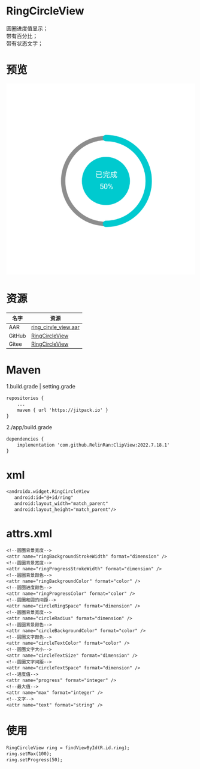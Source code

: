 # RingCircleView
圆圈进度值显示；  
带有百分比；  
带有状态文字；  
# 预览
![效果](./ic_preview.png)
# 资源
|名字|资源|
|-|-|
|AAR|[ring_cirvle_view.aar](https://github.com/RelinRan/RingCircleView/blob/master/ring_cirvle_view.aar)|
|GitHub |[RingCircleView](https://github.com/RelinRan/RingCircleView)|
|Gitee|[RingCircleView](https://gitee.com/relin/RingCircleView)|
# Maven
1.build.grade | setting.grade
```
repositories {
	...
	maven { url 'https://jitpack.io' }
}
```
2./app/build.grade
```
dependencies {
	implementation 'com.github.RelinRan:ClipView:2022.7.18.1'
}
```
# xml
~~~
<androidx.widget.RingCircleView
   android:id="@+id/ring"
   android:layout_width="match_parent"
   android:layout_height="match_parent"/>
~~~
# attrs.xml
~~~
<!--圆圈背景宽度-->
<attr name="ringBackgroundStrokeWidth" format="dimension" />
<!--圆圈背景宽度-->
<attr name="ringProgressStrokeWidth" format="dimension" />
<!--圆圈背景颜色-->
<attr name="ringBackgroundColor" format="color" />
<!--圆圈进度颜色-->
<attr name="ringProgressColor" format="color" />
<!--圆圈和圆的间距-->
<attr name="circleRingSpace" format="dimension" />
<!--圆圈背景宽度-->
<attr name="circleRadius" format="dimension" />
<!--圆圈背景颜色-->
<attr name="circleBackgroundColor" format="color" />
<!--圆圈文字颜色-->
<attr name="circleTextColor" format="color" />
<!--圆圈文字大小-->
<attr name="circleTextSize" format="dimension" />
<!--圆圈文字间距-->
<attr name="circleTextSpace" format="dimension" />
<!--进度值-->
<attr name="progress" format="integer" />
<!--最大值-->
<attr name="max" format="integer" />
<!--文字-->
<attr name="text" format="string" />
~~~
# 使用
~~~
RingCircleView ring = findViewById(R.id.ring);
ring.setMax(100);
ring.setProgress(50);
~~~
